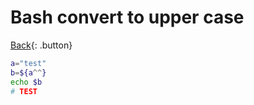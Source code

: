 # Bash convert to upper case

[Back](../../index.md#bash){: .button}

```bash
a="test"
b=${a^^}
echo $b
# TEST
```
